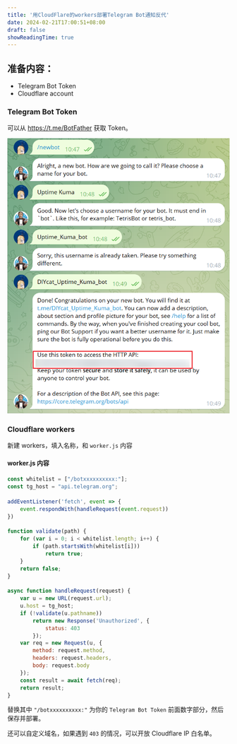 ```yaml
---
title: '用CloudFlare的workers部署Telegram Bot通知反代'
date: 2024-02-21T17:00:51+08:00
draft: false
showReadingTime: true
---
```


## 准备内容：
- Telegram Bot Token
- Cloudflare account

### Telegram Bot Token
可以从 https://t.me/BotFather 获取 Token。

![](Snipaste_2024-02-21_17-26-26.png)

### Cloudflare workers

新建 workers，填入名称，和 `worker.js` 内容

#### worker.js 内容
``` js
const whitelist = ["/botxxxxxxxxxx:"];
const tg_host = "api.telegram.org";

addEventListener('fetch', event => {
    event.respondWith(handleRequest(event.request))
})

function validate(path) {
    for (var i = 0; i < whitelist.length; i++) {
        if (path.startsWith(whitelist[i]))
            return true;
    }
    return false;
}

async function handleRequest(request) {
    var u = new URL(request.url);
    u.host = tg_host;
    if (!validate(u.pathname))
        return new Response('Unauthorized', {
            status: 403
        });
    var req = new Request(u, {
        method: request.method,
        headers: request.headers,
        body: request.body
    });
    const result = await fetch(req);
    return result;
}
```

替换其中 `"/botxxxxxxxxxx:"` 为你的 `Telegram Bot Token` 前面数字部分，然后保存并部署。

还可以自定义域名，如果遇到 `403` 的情况，可以开放 Cloudflare IP 白名单。